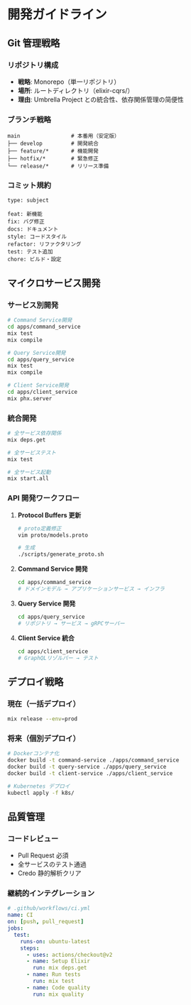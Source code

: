 # 開発ガイドライン

## Git 管理戦略

### リポジトリ構成

- **戦略**: Monorepo（単一リポジトリ）
- **場所**: ルートディレクトリ（elixir-cqrs/）
- **理由**: Umbrella Project との統合性、依存関係管理の简便性

### ブランチ戦略

```
main                # 本番用（安定版）
├── develop         # 開発統合
├── feature/*       # 機能開発
├── hotfix/*        # 緊急修正
└── release/*       # リリース準備
```

### コミット規約

```
type: subject

feat: 新機能
fix: バグ修正
docs: ドキュメント
style: コードスタイル
refactor: リファクタリング
test: テスト追加
chore: ビルド・設定
```

## マイクロサービス開発

### サービス別開発

```bash
# Command Service開発
cd apps/command_service
mix test
mix compile

# Query Service開発
cd apps/query_service
mix test
mix compile

# Client Service開発
cd apps/client_service
mix phx.server
```

### 統合開発

```bash
# 全サービス依存関係
mix deps.get

# 全サービステスト
mix test

# 全サービス起動
mix start.all
```

### API 開発ワークフロー

1. **Protocol Buffers 更新**

   ```bash
   # proto定義修正
   vim proto/models.proto

   # 生成
   ./scripts/generate_proto.sh
   ```

2. **Command Service 開発**

   ```bash
   cd apps/command_service
   # ドメインモデル → アプリケーションサービス → インフラ
   ```

3. **Query Service 開発**

   ```bash
   cd apps/query_service
   # リポジトリ → サービス → gRPCサーバー
   ```

4. **Client Service 統合**
   ```bash
   cd apps/client_service
   # GraphQLリゾルバー → テスト
   ```

## デプロイ戦略

### 現在（一括デプロイ）

```bash
mix release --env=prod
```

### 将来（個別デプロイ）

```bash
# Dockerコンテナ化
docker build -t command-service ./apps/command_service
docker build -t query-service ./apps/query_service
docker build -t client-service ./apps/client_service

# Kubernetes デプロイ
kubectl apply -f k8s/
```

## 品質管理

### コードレビュー

- Pull Request 必須
- 全サービスのテスト通過
- Credo 静的解析クリア

### 継続的インテグレーション

```yaml
# .github/workflows/ci.yml
name: CI
on: [push, pull_request]
jobs:
  test:
    runs-on: ubuntu-latest
    steps:
      - uses: actions/checkout@v2
      - name: Setup Elixir
        run: mix deps.get
      - name: Run tests
        run: mix test
      - name: Code quality
        run: mix quality
```
